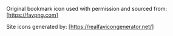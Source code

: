 Original bookmark icon used with permission and sourced from:
[https://favpng.com]

Site icons generated by:
[https://realfavicongenerator.net/]